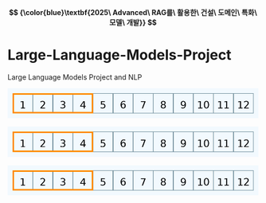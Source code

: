 **$$ {\color{blue}\textbf{2025\ Advanced\ RAG를\ 활용한\ 건설\ 도메인\ 특화\ 모델\ 개발}} $$**

# Large-Language-Models-Project
Large Language Models Project and NLP


![image](https://github.com/jkm2000korea/Large-Language-Models-Project/blob/main/%EC%8A%AC%EB%9D%BC%EC%9D%B4%EB%94%A9%20%EC%9C%88%EB%8F%84%EC%9A%B0%20%EC%A4%91%EB%B3%B5%EB%B0%A9%EC%8B%9D.gif)

![image](https://github.com/jkm2000korea/Large-Language-Models-Project/blob/main/%EC%8A%AC%EB%9D%BC%EC%9D%B4%EB%94%A9%20%EC%9C%88%EB%8F%84%EC%9A%B0%20%EC%A4%91%EB%B3%B5%EB%B0%A9%EC%8B%9D.gif)

![image](https://github.com/jkm2000korea/Large-Language-Models-Project/blob/main/%EC%8A%AC%EB%9D%BC%EC%9D%B4%EB%94%A9%20%EC%9C%88%EB%8F%84%EC%9A%B0%20%EC%A4%91%EB%B3%B5%EB%B0%A9%EC%8B%9D.gif)

